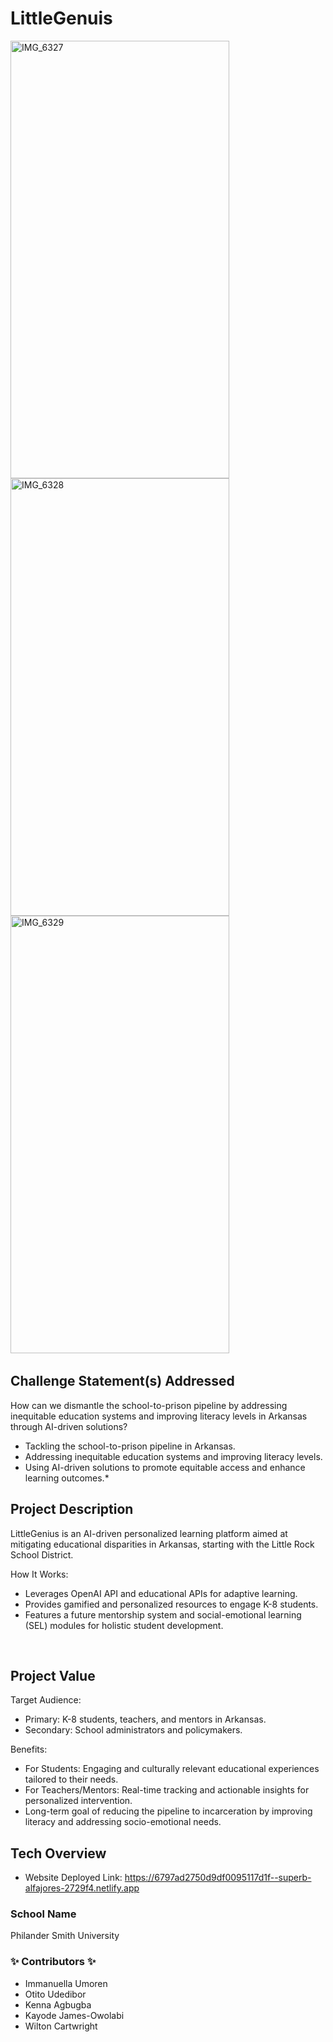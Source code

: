 # LittleGenuis
<img src="https://github.com/user-attachments/assets/4ae19290-46a5-4c78-b99d-926f51e76ecb" alt="IMG_6327" width="350" height="700">
<img src="https://github.com/user-attachments/assets/93135c99-7b2e-4a7a-af5f-2389337a1fb5" alt="IMG_6328" width="350" height="700">
<img src="https://github.com/user-attachments/assets/e286d00d-752a-4d7d-ad7f-bd9c9fc09633" alt="IMG_6329" width="350" height="700">
​

## Challenge Statement(s) Addressed 
How can we dismantle the school-to-prison pipeline by addressing inequitable education systems and improving literacy levels in Arkansas through AI-driven solutions?

* Tackling the school-to-prison pipeline in Arkansas.
* Addressing inequitable education systems and improving literacy levels.
* Using AI-driven solutions to promote equitable access and enhance learning outcomes.*

## Project Description 
LittleGenius is an AI-driven personalized learning platform aimed at mitigating educational disparities in Arkansas, starting with the Little Rock School District.

How It Works:
* Leverages OpenAI API and educational APIs for adaptive learning.
* Provides gamified and personalized resources to engage K-8 students.
* Features a future mentorship system and social-emotional learning (SEL) modules for holistic student development.

​
## Project Value 
Target Audience:
* Primary: K-8 students, teachers, and mentors in Arkansas.
* Secondary: School administrators and policymakers.

Benefits:
* For Students: Engaging and culturally relevant educational experiences tailored to their needs.
* For Teachers/Mentors: Real-time tracking and actionable insights for personalized intervention.
* Long-term goal of reducing the pipeline to incarceration by improving literacy and addressing socio-emotional needs.
​
## Tech Overview 
* Website Deployed Link: https://6797ad2750d9df0095117d1f--superb-alfajores-2729f4.netlify.app
​
### School Name 
Philander Smith University
​
### ✨ Contributors ✨
* Immanuella Umoren
* Otito Udedibor
* Kenna Agbugba
* Kayode James-Owolabi
* Wilton Cartwright
